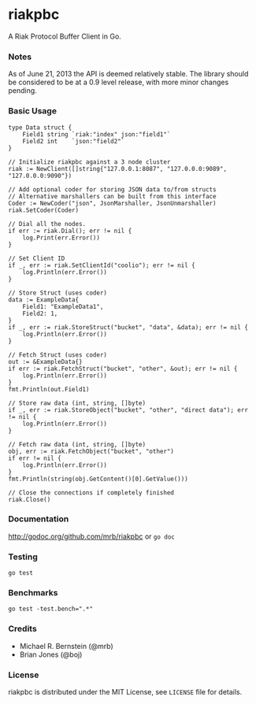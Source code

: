 riakpbc
=======

A Riak Protocol Buffer Client in Go.

### Notes

As of June 21, 2013 the API is deemed relatively stable.  The library should be considered to be at a 0.9 level release, with more minor changes pending.

### Basic Usage

    type Data struct {
    	Field1 string `riak:"index" json:"field1"`
    	Field2 int    `json:"field2"`
    }
    
    // Initialize riakpbc against a 3 node cluster
    riak := NewClient([]string{"127.0.0.1:8087", "127.0.0.0:9089", "127.0.0.0:9090"})
    
    // Add optional coder for storing JSON data to/from structs
    // Alternative marshallers can be built from this interface
    Coder := NewCoder("json", JsonMarshaller, JsonUnmarshaller)
    riak.SetCoder(Coder)
    
    // Dial all the nodes.
    if err := riak.Dial(); err != nil {
    	log.Print(err.Error())
    }
    
    // Set Client ID
    if _, err := riak.SetClientId("coolio"); err != nil {
    	log.Println(err.Error())
    }
    
    // Store Struct (uses coder)
    data := ExampleData{
    	Field1: "ExampleData1",
    	Field2: 1,
    }
    if _, err := riak.StoreStruct("bucket", "data", &data); err != nil {
    	log.Println(err.Error())
    }
    
    // Fetch Struct (uses coder)
    out := &ExampleData{}
    if err := riak.FetchStruct("bucket", "other", &out); err != nil {
    	log.Println(err.Error())
    }
    fmt.Println(out.Field1)
    
    // Store raw data (int, string, []byte)
    if _, err := riak.StoreObject("bucket", "other", "direct data"); err != nil {
    	log.Println(err.Error())
    }
    
    // Fetch raw data (int, string, []byte)
    obj, err := riak.FetchObject("bucket", "other")
    if err != nil {
    	log.Println(err.Error())
    }
    fmt.Println(string(obj.GetContent()[0].GetValue()))
    
    // Close the connections if completely finished
    riak.Close()

### Documentation

http://godoc.org/github.com/mrb/riakpbc or `go doc`

### Testing

`go test`

### Benchmarks

`go test -test.bench=".*"`

### Credits

* Michael R. Bernstein (@mrb)
* Brian Jones (@boj)

### License

riakpbc is distributed under the MIT License, see `LICENSE` file for details.
